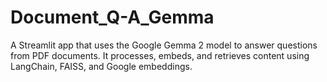 # Document_Q-A_Gemma
A Streamlit app that uses the Google Gemma 2 model to answer questions from PDF documents. It processes, embeds, and retrieves content using LangChain, FAISS, and Google embeddings.
